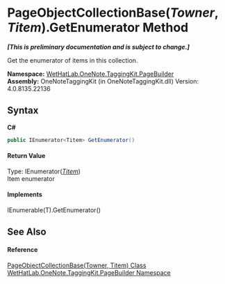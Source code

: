 # PageObjectCollectionBase(*Towner*, *Titem*).GetEnumerator Method 
 _**\[This is preliminary documentation and is subject to change.\]**_

Get the enumerator of items in this collection.

**Namespace:**&nbsp;<a href="56352230-71f2-f4b7-63a8-983965663af5.md">WetHatLab.OneNote.TaggingKit.PageBuilder</a><br />**Assembly:**&nbsp;OneNoteTaggingKit (in OneNoteTaggingKit.dll) Version: 4.0.8135.22136

## Syntax

**C#**<br />
``` C#
public IEnumerator<Titem> GetEnumerator()
```


#### Return Value
Type: IEnumerator(<a href="c5ad82e0-0fdd-bbe5-7422-61f37e0f78d2.md">*Titem*</a>)<br />Item enumerator

#### Implements
IEnumerable(T).GetEnumerator()<br />

## See Also


#### Reference
<a href="c5ad82e0-0fdd-bbe5-7422-61f37e0f78d2.md">PageObjectCollectionBase(Towner, Titem) Class</a><br /><a href="56352230-71f2-f4b7-63a8-983965663af5.md">WetHatLab.OneNote.TaggingKit.PageBuilder Namespace</a><br />